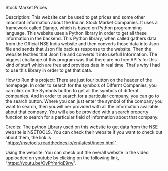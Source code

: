 Stock Market Prices 

Description:
    This website can be used to get prices and some other imoortant information about the Indian Stock Market Companies. It uses a framework called Django, which is based on Python programming language.
    This website uses a Python library in order to get all these information in the backend.
    This Python library, when called gathers data from the Official NSE India website and then converts those data into Json file and sends that Json file back as response to the website. Then the website fecthes that Json file and converts it into usefull Information.
    The biggest challange of this program was that there are no free API's for this kind of stuff which are free and provides data in real time. That's why i had to use this library in order to get that data.

How to Run this project:
    There are just four button on the header of the homepage. In order to search for the symbols of Differnt Companies, you can click on the Symbols button to get all the symbols of differnt companies.
    And in order to search for a particular company, you can go to the search button. Where you can just enter the symbol of the company you want to search, then youwill ber provided with all the information available about that company. You will also be provided with a search property function to search for a particular field of information about that company.

Credits:
    The python Library used on this website to get data from the NSE website is NSETOOLS. You can check their website if you want to check out about them, the link is "https://nsetools.readthedocs.io/en/latest/index.html". 

Using the website:
    You can check out the overall website in the video upploaded on youtube by clicking on the following link, "https://youtu.be/OyPYm4qE9rw".

